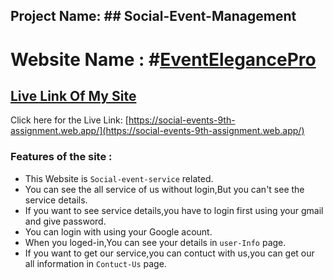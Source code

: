 ## Project Name: ## Social-Event-Management
# Website Name : #[EventElegancePro]()

## [ Live Link Of My Site](https://social-events-9th-assignment.web.app/)

Click here for the Live Link: [https://social-events-9th-assignment.web.app/](https://social-events-9th-assignment.web.app/)

### Features of the site :
- This Website is `Social-event-service` related.
- You can see the all service of us without login,But you can't see the service details.
- If you want to see service details,you have to login first using your gmail and give password.
- You can login with using your Google acount.
- When you loged-in,You can see your details in `user-Info` page.
- If you want to get our service,you can contuct with us,you can get our all information in `Contuct-Us` page.
